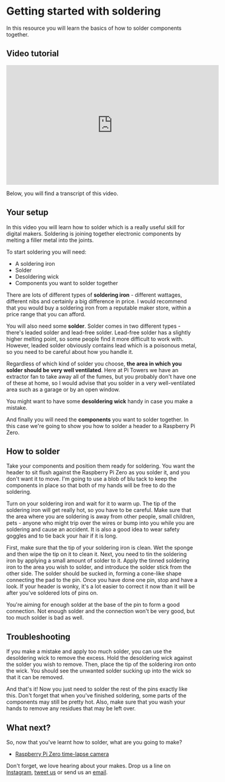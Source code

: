 # Getting started with soldering

In this resource you will learn the basics of how to solder components together.

## Video tutorial

<iframe width="560" height="315" src="https://www.youtube.com/embed/8Z-2wPWGnqE" frameborder="0" allowfullscreen></iframe>

Below, you will find a transcript of this video.

## Your setup
In this video you will learn how to solder which is a really useful skill for digital makers. Soldering is joining together electronic components by melting a filler metal into the joints.

To start soldering you will need:

- A soldering iron
- Solder
- Desoldering wick
- Components you want to solder together

There are lots of different types of **soldering iron** - different wattages, different nibs and certainly a big difference in price. I would recommend that you would buy a soldering iron from a reputable maker store, within a price range that you can afford.

You will also need some **solder**. Solder comes in two different types - there's leaded solder and lead-free solder. Lead-free solder has a slightly higher melting point, so some people find it more difficult to work with. However, leaded solder obviously contains lead which is a poisonous metal, so you need to be careful about how you handle it.

Regardless of which kind of solder you choose, **the area in which you solder should be very well ventilated**. Here at Pi Towers we have an extractor fan to take away all of the fumes, but you probably don't have one of these at home, so I would advise that you solder in a very well-ventilated area such as a garage or by an open window.

You might want to have some **desoldering wick** handy in case you make a mistake.

And finally you will need the **components** you want to solder together. In this case we're going to show you how to solder a header to a Raspberry Pi Zero.

## How to solder

Take your components and position them ready for soldering. You want the header to sit flush against the Raspberry Pi Zero as you solder it, and you don't want it to move. I'm going to use a blob of blu tack to keep the components in place so that both of my hands will be free to do the soldering.

Turn on your soldering iron and wait for it to warm up. The tip of the soldering iron will get really hot, so you have to be careful. Make sure that the area where you are soldering is away from other people, small children, pets - anyone who might trip over the wires or bump into you while you are soldering and cause an accident. It is also a good idea to wear safety goggles and to tie back your hair if it is long.

First, make sure that the tip of your soldering iron is clean. Wet the sponge and then wipe the tip on it to clean it. Next, you need to tin the soldering iron by applying a small amount of solder to it. Apply the tinned soldering iron to the area you wish to solder, and introduce the solder stick from the other side. The solder should be sucked in, forming a cone-like shape connecting the pad to the pin. Once you have done one pin, stop and have a look. If your header is wonky, it's a lot easier to correct it now than it will be after you've soldered lots of pins on.

You're aiming for enough solder at the base of the pin to form a good connection. Not enough solder and the connection won't be very good, but too much solder is bad as well.

## Troubleshooting

If you make a mistake and apply too much solder, you can use the desoldering wick to remove the excess. Hold the desoldering wick against the solder you wish to remove. Then, place the tip of the soldering iron onto the wick. You should see the unwanted solder sucking up into the wick so that it can be removed.

And that's it! Now you just need to solder the rest of the pins exactly like this. Don't forget that when you've finished soldering, some parts of the components may still be pretty hot. Also, make sure that you wash your hands to remove any residues that may be left over.

## What next?

So, now that you've learnt how to solder, what are you going to make?

- [Raspberry Pi Zero time-lapse camera](https://www.raspberrypi.org/learning/raspberry-pi-zero-time-lapse-cam/)

Don't forget, we love hearing about your makes. Drop us a line on [Instagram](https://www.instagram.com/raspberrypifoundation/), [tweet us](https://twitter.com/raspberry_pi) or send us an [email](https://www.raspberrypi.org/contact/).
